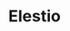 ---
blog: https://blog.elest.io/
codehost: https://github.com/elestio
linkedin: https://linkedin.com/company/elestio
logohandle: elestio
sort: elestio
title: Elestio
twitter: https://x.com/elestio
website: https://elest.io/
---